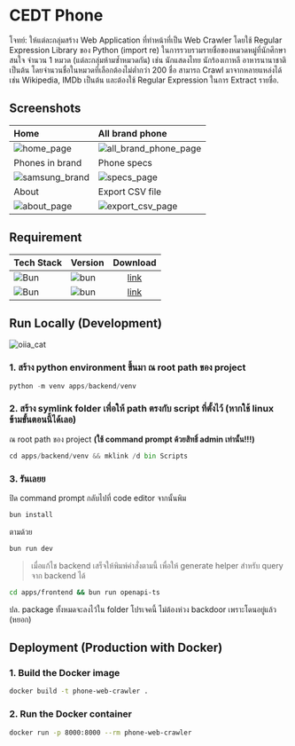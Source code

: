 # CEDT Phone
โจทย์: ให้แต่ละกลุ่มสร้าง Web Application ที่ทำหน้าที่เป็น Web Crawler โดยใช้ Regular Expression Library ของ Python (import re) ในการรวบรวมรายชื่อของหมวดหมู่ที่นักศึกษาสนใจ จำนวน 1 หมวด (แต่ละกลุ่มห้ามซ้ำหมวดกัน) เช่น นักแสดงไทย นักร้องเกาหลี อาหารนานาชาติ เป็นต้น โดยจำนวนชื่อในหมวดที่เลือกต้องไม่ต่ำกว่า 200 ชื่อ สามารถ Crawl มาจากหลายแหล่งได้ เช่น Wikipedia, IMDb เป็นต้น และต้องใช้ Regular Expression ในการ Extract รายชื่อ.

## Screenshots

| Home                                                                                              | All brand phone                                                                                          |
|:------------------------------------------------------------------------------------------------- | :------------------------------------------------------------------------------------------------------- |
| ![home_page](https://github.com/user-attachments/assets/4fe7966d-2943-4c1e-9efb-9fe1a1f93153)     | ![all_brand_phone_page](https://github.com/user-attachments/assets/8c39cc45-fd07-426d-bba6-c233bb2f2b5b) |
| Phones in brand                                                                                   | Phone specs                                                                                              |
| ![samsung_brand](https://github.com/user-attachments/assets/9ae09234-6e2d-4a06-a7f9-fbdf82eff95c) | ![specs_page]() |
| About                                                                                             | Export CSV file                                                                                          |
| ![about_page](https://github.com/user-attachments/assets/5834d7d0-5a3b-4d8c-b6f8-a84e919876dd)    | ![export_csv_page](https://github.com/user-attachments/assets/1424eb68-a2c0-4ef8-b0dd-e3774f50850f) |

## Requirement

| Tech Stack                                    | Version                                                   | Download                                 |
| --------------------------------------------- | --------------------------------------------------------- | :--------------------------------------: |
| ![Bun](https://skillicons.dev/icons?i=bun)    | ![bun](https://img.shields.io/badge/Bun_>=-1.1.0-blue)    | [link](https://bun.com)                  |
| ![Bun](https://skillicons.dev/icons?i=python) | ![bun](https://img.shields.io/badge/Python_>=-3.10-blue)  | [link](https://www.python.org/downloads) |

## Run Locally (Development)

![oiia_cat](https://media.tenor.com/sbfBfp3FeY8AAAAj/oia-uia.gif)

### 1. สร้าง python environment ขึ้นมา ณ root path ของ project

```py
python -m venv apps/backend/venv
```

### 2. สร้าง symlink folder เพื่อให้ path ตรงกับ script ที่ตั้งไว้ (หากใช้ linux ข้ามขั้นตอนนี้ได้เลอ)

ณ root path ของ project **(ใช้ command prompt ด้วยสิทธิ์ admin เท่านั้น!!!)**

```py
cd apps/backend/venv && mklink /d bin Scripts
```

### 3. รันเลยย

ปิด command prompt กลับไปที่ code editor จากนั้นพิม
```js
bun install
```
ตามด้วย
```js
bun run dev
```

> เมื่อแก้ไช backend เสร็จให้พิมพ์คำสั่งตามนี้
> เพื่อให้ generate helper สำหรับ query จาก backend ได้

```sh
cd apps/frontend && bun run openapi-ts
```

ปล. package ทั้งหมดจะลงไว้ใน folder โปรเจคนี้ ไม่ต้องห่วง backdoor เพราะโดนอยู่แล้ว (หยอก)

## Deployment (Production with Docker)

### 1. Build the Docker image

```sh
docker build -t phone-web-crawler .
```

### 2. Run the Docker container

```sh
docker run -p 8000:8000 --rm phone-web-crawler
```
